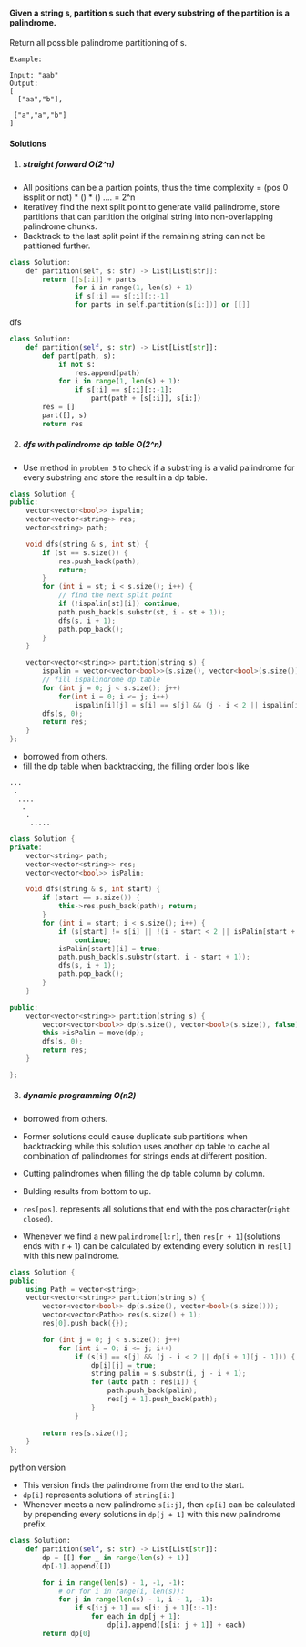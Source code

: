 #### Given a string s, partition s such that every substring of the partition is a palindrome.

Return all possible palindrome partitioning of s.

```
Example:

Input: "aab"
Output:
[
  ["aa","b"],
 
 ["a","a","b"]
]
```

#### Solutions



1. ##### straight forward O(2^n)

- All positions can be a partion points, thus the time complexity = (pos 0 issplit or not) * () * () .... = 2^n
- Iterativey find the next split point to generate valid palindrome, store partitions that can partition the original string into non-overlapping palindrome chunks.
- Backtrack to the last split point if the remaining string can not be patitioned further.

```c++
class Solution:
    def partition(self, s: str) -> List[List[str]]:
        return [[s[:i]] + parts
                for i in range(1, len(s) + 1)
                if s[:i] == s[:i][::-1]
                for parts in self.partition(s[i:])] or [[]]

```

dfs

```python
class Solution:
    def partition(self, s: str) -> List[List[str]]:
        def part(path, s):
            if not s:
                res.append(path)
            for i in range(1, len(s) + 1):
                if s[:i] == s[:i][::-1]:
                    part(path + [s[:i]], s[i:])
        res = []
        part([], s)
        return res
```

2. ##### dfs with palindrome dp table O(2^n)

- Use method in `problem 5` to check if a substring is a valid palindrome for every substring and store the result in a dp table.

```c++
class Solution {
public:
    vector<vector<bool>> ispalin;
    vector<vector<string>> res;
    vector<string> path;

    void dfs(string & s, int st) {
        if (st == s.size()) {
            res.push_back(path);
            return;
        }
        for (int i = st; i < s.size(); i++) {
            // find the next split point
            if (!ispalin[st][i]) continue;
            path.push_back(s.substr(st, i - st + 1));
            dfs(s, i + 1);
            path.pop_back();
        }
    }

    vector<vector<string>> partition(string s) {
        ispalin = vector<vector<bool>>(s.size(), vector<bool>(s.size()));
        // fill ispalindrome dp table
        for (int j = 0; j < s.size(); j++)
            for(int i = 0; i <= j; i++)
                ispalin[i][j] = s[i] == s[j] && (j - i < 2 || ispalin[i + 1][j - 1]);
        dfs(s, 0);
        return res;
    }
};
```

- borrowed from others.
- fill the dp table when backtracking, the filling order lools  like
```
...
 .
  ....
   .
    .
     .....
```


```c++
class Solution {
private:
    vector<string> path;
    vector<vector<string>> res;
    vector<vector<bool>> isPalin;

    void dfs(string & s, int start) {
        if (start == s.size()) {
            this->res.push_back(path); return;
        }
        for (int i = start; i < s.size(); i++) {
            if (s[start] != s[i] || !(i - start < 2 || isPalin[start + 1][i - 1]))
                continue;
            isPalin[start][i] = true;
            path.push_back(s.substr(start, i - start + 1));
            dfs(s, i + 1);
            path.pop_back();
        }
    }

public:
    vector<vector<string>> partition(string s) {
        vector<vector<bool>> dp(s.size(), vector<bool>(s.size(), false));
        this->isPalin = move(dp);
        dfs(s, 0);
        return res;
    }

};
```

3. ##### dynamic programming O(n2)

- borrowed from others.
- Former solutions could cause duplicate sub partitions when backtracking while this solution uses another dp table to cache all combination of palindromes for strings ends at different position.
- Cutting palindromes when filling the dp table column by column.
- Bulding results from bottom to up.

- `res[pos]`. represents all solutions that end with the pos character(`right closed`).
- Whenever we find a new `palindrome[l:r]`, then `res[r + 1]`(solutions ends with r + 1) can be calculated by extending every solution in `res[l]` with this new palindrome.

```c++
class Solution {
public:
    using Path = vector<string>;
    vector<vector<string>> partition(string s) {
        vector<vector<bool>> dp(s.size(), vector<bool>(s.size()));
        vector<vector<Path>> res(s.size() + 1);
        res[0].push_back({});

        for (int j = 0; j < s.size(); j++)
            for (int i = 0; i <= j; i++)
                if (s[i] == s[j] && (j - i < 2 || dp[i + 1][j - 1])) {
                    dp[i][j] = true;
                    string palin = s.substr(i, j - i + 1);
                    for (auto path : res[i]) {
                        path.push_back(palin);
                        res[j + 1].push_back(path);
                    }
                }
        
        return res[s.size()];
    }
};
```

python version

- This version finds the palindrome from the end to the start.
- `dp[i]` represents solutions of `string[i:]`
- Whenever meets a new palindrome `s[i:j]`, then `dp[i]` can be calculated by prepending every solutions in `dp[j + 1]` with this new palindrome prefix.

```python
class Solution:
    def partition(self, s: str) -> List[List[str]]:
        dp = [[] for _ in range(len(s) + 1)]
        dp[-1].append([])

        for i in range(len(s) - 1, -1, -1):
            # or for i in range(i, len(s)):
            for j in range(len(s) - 1, i - 1, -1):
                if s[i:j + 1] == s[i: j + 1][::-1]:
                    for each in dp[j + 1]:
                        dp[i].append([s[i: j + 1]] + each)
        return dp[0]
```